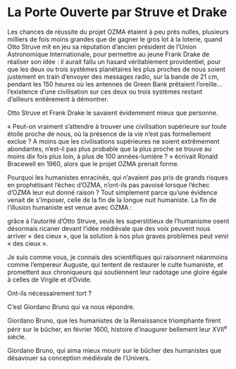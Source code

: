 # La Porte Ouverte par Struve et Drake

Les chances de réussite du projet OZMA étaient à peu près nulles, plusieurs milliers de fois moins grandes que <span id="e9782221228517_c13-st1.xhtml#page-195"></span>de gagner le gros lot à la loterie, quand Otto Struve mit en jeu sa réputation d’ancien président de l’Union Astronomique Internationale, pour permettre au jeune Frank Drake de réaliser son idée : il aurait fallu un hasard véritablement providentiel, pour que les deux ou trois systèmes planétaires les plus proches de nous soient justement en train d’envoyer des messages radio, sur la bande de 21 cm, pendant les 150 heures où les antennes de Green Bank prêtaient l’oreille... l’existence d’une civilisation sur ces deux ou trois systèmes restant d’ailleurs entièrement à démontrer.

Otto Struve et Frank Drake le savaient évidemment mieux que personne.

« Peut-on vraiment s’attendre à trouver une civilisation supérieure sur toute étoile proche de nous, où la présence de la vie n’est pas formellement exclue ? A moins que les civilisations supérieures ne soient extrêmement abondantes, n’est-il pas plus probable que la plus proche se trouve au moins dix fois plus loin, à plus de 100 années-lumière ? » écrivait Ronald Bracewell en 1960, alors que le projet OZMA prenait forme.

Pourquoi les humanistes enracinés, qui n’avaient pas pris de grands risques en prophétisant l’échec d’OZMA, n’ont-ils pas pavoisé lorsque l’échec d’OZMA leur eut donné raison ? Tout simplement parce qu’une évidence venait de s’imposer, celle de la fin de la longue nuit humaniste. La fin de l’illusion humaniste est venue avec OZMA :

grâce à l’autorité d’Otto Struve, seuls les superstitieux de l’humanisme osent désormais ricaner devant l’idée médiévale que des voix peuvent nous arriver « des cieux », que la solution à nos plus graves problèmes peut venir « des cieux ».

Je suis comme vous, je connais des scientifiques qui raisonnent néanmoins comme l’empereur Auguste, qui <span id="e9782221228517_c13-st1.xhtml#page-196"></span>tentent de restaurer le culte humaniste, et promettent aux chroniqueurs qui soutiennent leur radotage une gloire égale à celles de Virgile et d’Ovide.

Ont-ils nécessairement tort ?

C’est Giordano Bruno qui va nous répondre.

Giordano Bruno, que les humanistes de la Renaissance triomphante firent périr sur le bûcher, en février 1600, histoire d’inaugurer bellement leur XVII<sup>e</sup> siècle.

Giordano Bruno, qui aima mieux mourir sur le bûcher des humanistes que désavouer sa conception médiévale de l’Univers.

<span id="e9782221228517_c13-st1.xhtml#page-197"></span>

<span id="e9782221228517_c14.xhtml"></span>

<span id="e9782221228517_c14.xhtml#title66"></span>

